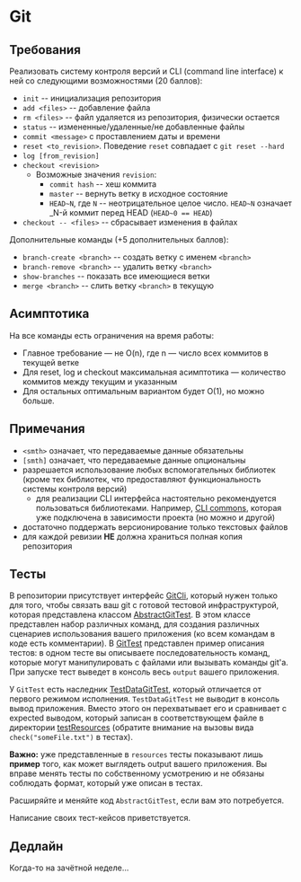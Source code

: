 # Git

## Требования

Реализовать систему контроля версий и CLI (command line interface) к ней со следующими возможностями (20 баллов):

* `init` -- инициализация репозитория
* `add <files>` -- добавление файла
* `rm <files>` -- файл удаляется из репозитория, физически остается
* `status` -- измененные/удаленные/не добавленные файлы
* `commit <message>` с проставлением даты и времени
* `reset <to_revision>`. Поведение `reset` совпадает с `git reset --hard`
* `log [from_revision]`
* `checkout <revision>`
    * Возможные значения `revision`:
        * `commit hash` -- хеш коммита
        * `master` -- вернуть ветку в исходное состояние
        * `HEAD~N`, где `N` -- неотрицательное целое число. `HEAD~N` означает _N-й коммит перед HEAD (`HEAD~0 == HEAD`)
* `checkout -- <files>` -- сбрасывает изменения в файлах

Дополнительные команды (+5 дополнительных баллов):

* `branch-create <branch>` -- создать ветку с именем `<branch>`
* `branch-remove <branch>` -- удалить ветку `<branch>`
* `show-branches` -- показать все имеющиеся ветки
* `merge <branch>` -- слить ветку `<branch>` в текущую

## Асимптотика

На все команды есть ограничения на время работы:
* Главное требование — не O(n), где n — число всех коммитов в текущей ветке
* Для reset, log и checkout максимальная асимптотика — количество коммитов между текущим и указанным
* Для остальных оптимальным вариантом будет O(1), но можно больше.

## Примечания

* `<smth>` означает, что передаваемые данные обязательны
* `[smth]` означает, что передаваемые данные опциональны
* разрешается использование любых вспомогательных библиотек (кроме тех библиотек, что предоставляют функциональность системы контроля версий)
    * для реализации CLI интерфейса настоятельно рекомендуется пользоваться библиотеками. Например, [CLI commons](http://commons.apache.org/proper/commons-cli/), которая уже подключена в зависимости проекта (но можно и другой)
* достаточно поддержать версионирование только текстовых файлов
* для каждой ревизии __НЕ__ должна храниться полная копия репозитория

## Тесты

В репозитории присутствует интерфейс [GitCli](src/main/ru/itmo/mit/git/GitCli), который нужен только для того, чтобы связать ваш git с готовой тестовой инфраструктурой, которая представлена классом [AbstractGitTest](src/test/ru/itmo/mit/git/AbstractGitTest). В этом классе представлен набор различных команд, для создания различных сценариев использования вашего приложения (ко всем командам в коде есть комментарии). В [GitTest](src/test/ru/itmo/mit/git/GitTest) представлен пример описания тестов: в одном тесте вы описываете последовательность команд, которые могут манипулировать с файлами или вызывать команды git'а. При запуске тест выведет в консоль весь `output` вашего приложения.

У `GitTest` есть наследник [TestDataGitTest](src/test/ru/itmo/mit/git/TestDataGitTest), который отличается от первого режимом исполнения. `TestDataGitTest` не выводит в консоль вывод приложения. Вместо этого он перехватывает его и сравнивает с expected выводом, который записан в соответствующем файле в директории [testResources](src/testResources) (обратите внимание на вызовы вида `check("someFile.txt")` в тестах).

**Важно:** уже представленные в `resources` тесты показывают лишь **пример** того, как может выглядеть output вашего приложения. Вы вправе менять тесты по собственному усмотрению и не обязаны соблюдать формат, который уже описан в тестах.

Расширяйте и меняйте код `AbstractGitTest`, если вам это потребуется.

Написание своих тест-кейсов приветствуется.

## Дедлайн

Когда-то на зачётной неделе...
